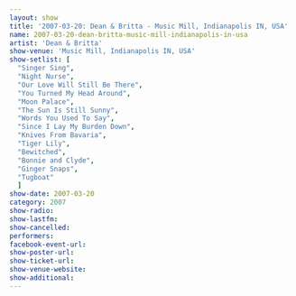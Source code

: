 ```yaml
---
layout: show
title: '2007-03-20: Dean & Britta - Music Mill, Indianapolis IN, USA'
name: 2007-03-20-dean-britta-music-mill-indianapolis-in-usa
artist: 'Dean & Britta'
show-venue: 'Music Mill, Indianapolis IN, USA'
show-setlist: [
  "Singer Sing",
  "Night Nurse",
  "Our Love Will Still Be There",
  "You Turned My Head Around",
  "Moon Palace",
  "The Sun Is Still Sunny",
  "Words You Used To Say",
  "Since I Lay My Burden Down",
  "Knives From Bavaria",
  "Tiger Lily",
  "Bewitched",
  "Bonnie and Clyde",
  "Ginger Snaps",
  "Tugboat"
  ]
show-date: 2007-03-20
category: 2007
show-radio: 
show-lastfm: 
show-cancelled: 
performers: 
facebook-event-url: 
show-poster-url: 
show-ticket-url: 
show-venue-website: 
show-additional: 
---
```


